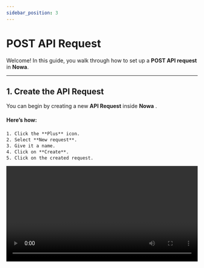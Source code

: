 ```yaml
---
sidebar_position: 3
---
```


# POST API Request

Welcome! In this guide, you walk through how to set up a **POST API request** in **Nowa**.

---

## 1️. Create the API Request
You can begin by creating a new **API Request** inside **Nowa**
.
#### Here’s how:

    1. Click the **Plus** icon. 
    2. Select **New request**.
    3. Give it a name.
    4. Click on **Create**.
    5. Click on the created request.

<video src="/videos/api2/post/1.webm" controls width="100%" />

---

## 2️. Configure the URL & Method

If you want to send data, you need to change the request to the **POST** method.

#### Here’s how:

1. Click on **GET** and change it to **POST** from the list.  
2. Paste the **URL** into the field.  

<video src="/videos/api2/post/2.webm" controls width="100%" />

---

## 3. Adding Headers

In the previous page, we wrote about headers. if you're not familiar with them. [Click here](./createapi.md#3-configure-the-headers) 

### 3️.1 Add Authorization Header

Most APIs need proof that you’re allowed to use them, so you need to add the line `Authorization: Bearer <your_token>` to the request header in this case — but this depends on which API you use.

:::note
Most of the time, the text **before the colon** is the **key**, and the text **after the colon** is the **value**.
:::

Click Add header +, then set the key to `Authorization` and the value to `Bearer <your_token>`.
<video src="/videos/api2/post/3.webm" controls width="100%" />

---

### 3.2 Add Content-Type Header

The **backend** need to know the **format** of the data you need.

:::note Common API Content Types:

The following list gives you an overview of the most commonly used formats.

`application/json`  
`application/xml`  
`application/x-www-form-urlencoded`  
`multipart/form-data`  
`text/plain`  
`application/yaml` (or `text/yaml`)  
`application/protobuf`  
`application/graphql`  
:::

In this example we show you how to use **Json**.

Click Add header +, then set the key to `Content-Type` and the value to `application/json`.

<video src="/videos/api2/post/4.webm" controls width="100%" />

---

## 4. Create Input Parameter

You can set up a **parameter** (e.g., `textinput`) that updates with whatever the user types instead of using a fixed value.

Switch to Body (since parameters go in the request body), click the plus icon, and give parameter a name.

<video src="/videos/api2/post/5.webm" controls width="100%" />

---

## 5. Insert Parameter into Request Body
Inside the **body** of the request, you need to add **parameter**:  

You can take the example from the API provider and simply update it by adding **your parameter names** inside `${}` wherever you need them.


Example:

```
{
  "model": "deepseek/deepseek-chat-v3.1:free",
  "messages": [
    {
      "role": "user",
      "content":"${textinput}"
    }
  ]
}
```  

Click Json, insert your json.

<video src="/videos/api2/post/6.webm" controls width="100%" />

---

## 6. You can check out how it works

Click Test, enter a value for the parameter, and run the test.

<video src="/videos/api2/post/7.webm" controls width="100%" />

---

## 7. Build the Model
The response often contains a lot of data, but you only need the parts that matter, so here you can create a model that maps just the values you want to use in your app.

#### Steps:
    1. Click **Generate Model**  
    2. Click **Next**  
    3. Select what you need from the **Response**  
    4. Click **Next**  
    5. Click **Save**


<video src="/videos/api2/post/8.webm" controls width="100%" />

---

## 8. Create UI Elements (TextField & Button)
You need two elements: a text field where you can type your request, and a button that sends it.

    1. Close the API request window  
    2. Open **Widgets**  
    3. Add **TextField** from list  
    4. Open **Widgets** again  
    5. Add **Button**  

<video src="/videos/api2/post/9.webm" controls width="100%" />

---

## 9. Connect Button to API Call
In this section, you will learn how to connect logic to the button.

#### How you can do it

  1. Click on the **Edit** button next to the text **"On Pressed"**.  
  2. Click the **+** icon.  
  3. In the **API** section, search for your API (e.g., `"deepseek"`).  
  4. Add a value to the `TextInput` variable from the **TextField**:  
  5. Select the **Text Controller**  
  6. Then select the **Text** property inside the controller  


<video src="/videos/api2/post/10.webm" controls width="100%" />

---

## 10. Show API Result in Alert Dialog

The API sends back data, and you can show it in your application, for example in an Alert Dialog.

:::note
You can use a custom expression, and that’s why it starts with value — because the generated return value defaults to value in the data model. 

Since you know how the data model is built, you know exactly which part is required. 

![](/img/api2/post/model.jpg)

![](/img/api2/post/value.jpg)

:::

  ```
  value.choices!.first?.content
  ```  

 #### How you can do it

  1. Click on the **Edit** button next to the text **"On value"**.  
  2. Click the **+** icon.  
  3. In the **API** section, search for **Showdialog**.  
  4. Click the **edit Alertdialog**.  
  5. Click the **🖌️**.  
  6. Click the **text**.  
  7. Click **Custom Expression**.  
  8. Add your **Custom expression**.  
  9. Click on **Eval**.  
  10. Close opened windows.  

<video src="/videos/api2/post/11.webm" controls width="100%" />

---

## 11. Review the Final Result

Time for the full test:  

You can click the Play button, write something you want in the Textfield, and then you can click the Button. 

:::note
**Eval** means *evaluate* — it checks your expression, and if it’s correct, adds it for visual editing.
:::

<video src="/videos/api2/post/12.webm" controls width="100%" />

---